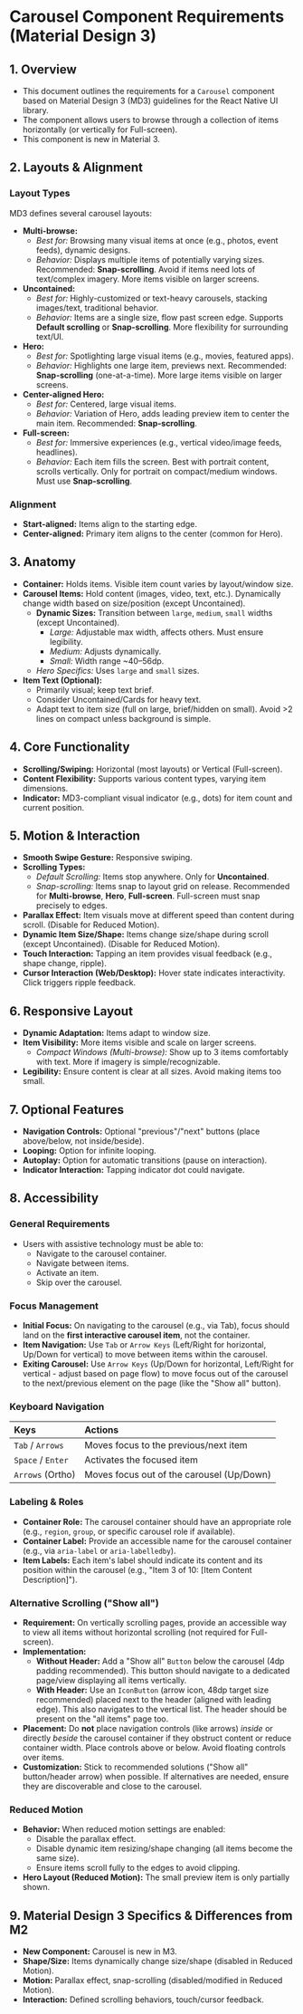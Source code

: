 # Carousel Component Requirements (Material Design 3)

## 1. Overview

- This document outlines the requirements for a `Carousel` component based on Material Design 3 (MD3) guidelines for the React Native UI library.
- The component allows users to browse through a collection of items horizontally (or vertically for Full-screen).
- This component is new in Material 3.

## 2. Layouts & Alignment

### Layout Types

MD3 defines several carousel layouts:

- **Multi-browse:**
    - *Best for:* Browsing many visual items at once (e.g., photos, event feeds), dynamic designs.
    - *Behavior:* Displays multiple items of potentially varying sizes. Recommended: **Snap-scrolling**. Avoid if items need lots of text/complex imagery. More items visible on larger screens.
- **Uncontained:**
    - *Best for:* Highly-customized or text-heavy carousels, stacking images/text, traditional behavior.
    - *Behavior:* Items are a single size, flow past screen edge. Supports **Default scrolling** or **Snap-scrolling**. More flexibility for surrounding text/UI.
- **Hero:**
    - *Best for:* Spotlighting large visual items (e.g., movies, featured apps).
    - *Behavior:* Highlights one large item, previews next. Recommended: **Snap-scrolling** (one-at-a-time). More large items visible on larger screens.
- **Center-aligned Hero:**
    - *Best for:* Centered, large visual items.
    - *Behavior:* Variation of Hero, adds leading preview item to center the main item. Recommended: **Snap-scrolling**.
- **Full-screen:**
    - *Best for:* Immersive experiences (e.g., vertical video/image feeds, headlines).
    - *Behavior:* Each item fills the screen. Best with portrait content, scrolls vertically. Only for portrait on compact/medium windows. Must use **Snap-scrolling**.

### Alignment

- **Start-aligned:** Items align to the starting edge.
- **Center-aligned:** Primary item aligns to the center (common for Hero).

## 3. Anatomy

- **Container:** Holds items. Visible item count varies by layout/window size.
- **Carousel Items:** Hold content (images, video, text, etc.). Dynamically change width based on size/position (except Uncontained).
    - **Dynamic Sizes:** Transition between `large`, `medium`, `small` widths (except Uncontained).
        - *Large:* Adjustable max width, affects others. Must ensure legibility.
        - *Medium:* Adjusts dynamically.
        - *Small:* Width range ~40–56dp.
    - *Hero Specifics:* Uses `large` and `small` sizes.
- **Item Text (Optional):**
    - Primarily visual; keep text brief.
    - Consider Uncontained/Cards for heavy text.
    - Adapt text to item size (full on large, brief/hidden on small). Avoid >2 lines on compact unless background is simple.

## 4. Core Functionality

- **Scrolling/Swiping:** Horizontal (most layouts) or Vertical (Full-screen).
- **Content Flexibility:** Supports various content types, varying item dimensions.
- **Indicator:** MD3-compliant visual indicator (e.g., dots) for item count and current position.

## 5. Motion & Interaction

- **Smooth Swipe Gesture:** Responsive swiping.
- **Scrolling Types:**
    - *Default Scrolling:* Items stop anywhere. Only for **Uncontained**.
    - *Snap-scrolling:* Items snap to layout grid on release. Recommended for **Multi-browse**, **Hero**, **Full-screen**. Full-screen must snap precisely to edges.
- **Parallax Effect:** Item visuals move at different speed than content during scroll. (Disable for Reduced Motion).
- **Dynamic Item Size/Shape:** Items change size/shape during scroll (except Uncontained). (Disable for Reduced Motion).
- **Touch Interaction:** Tapping an item provides visual feedback (e.g., shape change, ripple).
- **Cursor Interaction (Web/Desktop):** Hover state indicates interactivity. Click triggers ripple feedback.

## 6. Responsive Layout

- **Dynamic Adaptation:** Items adapt to window size.
- **Item Visibility:** More items visible and scale on larger screens.
    - *Compact Windows (Multi-browse):* Show up to 3 items comfortably with text. More if imagery is simple/recognizable.
- **Legibility:** Ensure content is clear at all sizes. Avoid making items too small.

## 7. Optional Features

- **Navigation Controls:** Optional "previous"/"next" buttons (place above/below, not inside/beside).
- **Looping:** Option for infinite looping.
- **Autoplay:** Option for automatic transitions (pause on interaction).
- **Indicator Interaction:** Tapping indicator dot could navigate.

## 8. Accessibility

### General Requirements

- Users with assistive technology must be able to:
    - Navigate to the carousel container.
    - Navigate between items.
    - Activate an item.
    - Skip over the carousel.

### Focus Management

- **Initial Focus:** On navigating to the carousel (e.g., via Tab), focus should land on the **first interactive carousel item**, not the container.
- **Item Navigation:** Use `Tab` or `Arrow Keys` (Left/Right for horizontal, Up/Down for vertical) to move between items within the carousel.
- **Exiting Carousel:** Use `Arrow Keys` (Up/Down for horizontal, Left/Right for vertical - adjust based on page flow) to move focus out of the carousel to the next/previous element on the page (like the "Show all" button).

### Keyboard Navigation

| Keys             | Actions                                     |
| :--------------- | :------------------------------------------ |
| `Tab` / `Arrows` | Moves focus to the previous/next item       |
| `Space` / `Enter`| Activates the focused item                  |
| `Arrows` (Ortho) | Moves focus out of the carousel (Up/Down)   |

### Labeling & Roles

- **Container Role:** The carousel container should have an appropriate role (e.g., `region`, `group`, or specific carousel role if available).
- **Container Label:** Provide an accessible name for the carousel container (e.g., via `aria-label` or `aria-labelledby`).
- **Item Labels:** Each item's label should indicate its content and its position within the carousel (e.g., "Item 3 of 10: [Item Content Description]").

### Alternative Scrolling ("Show all")

- **Requirement:** On vertically scrolling pages, provide an accessible way to view all items without horizontal scrolling (not required for Full-screen).
- **Implementation:**
    - **Without Header:** Add a "Show all" `Button` below the carousel (4dp padding recommended). This button should navigate to a dedicated page/view displaying all items vertically.
    - **With Header:** Use an `IconButton` (arrow icon, 48dp target size recommended) placed next to the header (aligned with leading edge). This also navigates to the vertical list. The header should be present on the "all items" page too.
- **Placement:** Do **not** place navigation controls (like arrows) *inside* or directly *beside* the carousel container if they obstruct content or reduce container width. Place controls above or below. Avoid floating controls over items.
- **Customization:** Stick to recommended solutions ("Show all" button/header arrow) when possible. If alternatives are needed, ensure they are discoverable and close to the carousel.

### Reduced Motion

- **Behavior:** When reduced motion settings are enabled:
    - Disable the parallax effect.
    - Disable dynamic item resizing/shape changing (all items become the same size).
    - Ensure items scroll fully to the edges to avoid clipping.
- **Hero Layout (Reduced Motion):** The small preview item is only partially shown.

## 9. Material Design 3 Specifics & Differences from M2

- **New Component:** Carousel is new in M3.
- **Shape/Size:** Items dynamically change size/shape (disabled in Reduced Motion).
- **Motion:** Parallax effect, snap-scrolling (disabled/modified in Reduced Motion).
- **Interaction:** Defined scrolling behaviors, touch/cursor feedback.
